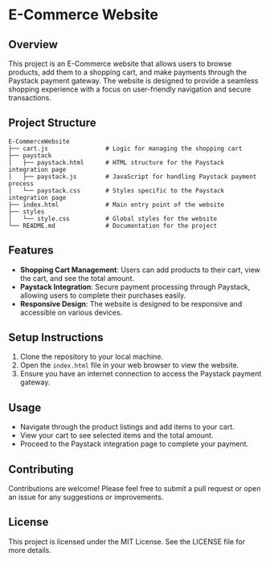 # E-Commerce Website

## Overview
This project is an E-Commerce website that allows users to browse products, add them to a shopping cart, and make payments through the Paystack payment gateway. The website is designed to provide a seamless shopping experience with a focus on user-friendly navigation and secure transactions.

## Project Structure
```
E-CommerceWebsite
├── cart.js                # Logic for managing the shopping cart
├── paystack
│   ├── paystack.html      # HTML structure for the Paystack integration page
│   ├── paystack.js        # JavaScript for handling Paystack payment process
│   └── paystack.css       # Styles specific to the Paystack integration page
├── index.html             # Main entry point of the website
├── styles
│   └── style.css          # Global styles for the website
└── README.md              # Documentation for the project
```

## Features
- **Shopping Cart Management**: Users can add products to their cart, view the cart, and see the total amount.
- **Paystack Integration**: Secure payment processing through Paystack, allowing users to complete their purchases easily.
- **Responsive Design**: The website is designed to be responsive and accessible on various devices.

## Setup Instructions
1. Clone the repository to your local machine.
2. Open the `index.html` file in your web browser to view the website.
3. Ensure you have an internet connection to access the Paystack payment gateway.

## Usage
- Navigate through the product listings and add items to your cart.
- View your cart to see selected items and the total amount.
- Proceed to the Paystack integration page to complete your payment.

## Contributing
Contributions are welcome! Please feel free to submit a pull request or open an issue for any suggestions or improvements.

## License
This project is licensed under the MIT License. See the LICENSE file for more details.